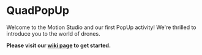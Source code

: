 # QuadPopUp

Welcome to the Motion Studio and our first PopUp activity! We're thrilled to introduce you to the world of drones. 

**Please visit our [wiki page](https://github.com/cornellmotionstudio/QuadPopUp/wiki) to get started.**

